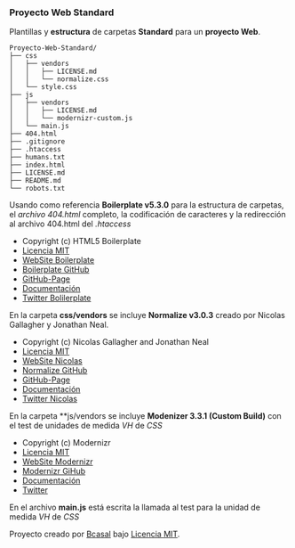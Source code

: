 ### Proyecto Web Standard

Plantillas y **estructura** de carpetas **Standard** para un
**proyecto Web**.

	Proyecto-Web-Standard/
	├── css
	│   ├── vendors
	│   │   ├── LICENSE.md
	│   │   └── normalize.css
	│   └── style.css
	├── js
	│   ├── vendors
	│   │   ├── LICENSE.md
	│   │   └── modernizr-custom.js
	│   └── main.js
	├── 404.html
	├── .gitignore
	├── .htaccess
	├── humans.txt
	├── index.html
	├── LICENSE.md
	├── README.md
	└── robots.txt

Usando como referencia **Boilerplate v5.3.0** para la estructura de carpetas,
el _archivo 404.html_ completo, la codificación de caracteres y la
redirección al archivo 404.html del _.htaccess_

  * Copyright (c) HTML5 Boilerplate
  * [Licencia MIT](https://github.com/h5bp/html5-boilerplate/blob/master/LICENSE.txt)
  * [WebSite Boilerplate](https://html5boilerplate.com/)
  * [Boilerplate GitHub](https://github.com/h5bp/html5-boilerplate)
  * [GitHub-Page](https://h5bp.github.io/)
  * [Documentación](https://github.com/h5bp/html5-boilerplate/blob/5.3.0/dist/doc/TOC.md)
  * [Twitter Bolilerplate](https://twitter.com/h5bp)
  
En la carpeta **css/vendors** se incluye **Normalize v3.0.3** creado por
Nicolas Gallagher y Jonathan Neal.

  * Copyright (c) Nicolas Gallagher and Jonathan Neal
  * [Licencia MIT](https://github.com/necolas/normalize.css/blob/master/LICENSE.md)
  * [WebSite Nicolas](http://nicolasgallagher.com/)
  * [Normalize GitHub](https://github.com/necolas/normalize.css/)
  * [GitHub-Page](http://necolas.github.io/normalize.css/)
  * [Documentación](http://nicolasgallagher.com/about-normalize-css/)
  * [Twitter Nicolas](https://twitter.com/necolas)
  
En la carpeta **js/vendors se incluye **Modenizer 3.3.1 (Custom Build)**
con el test de unidades de medida _VH_ de _CSS_

 * Copyright (c) Modernizr
 * [Licencia MIT](https://opensource.org/licenses/MIT)
 * [WebSite Modernizr](https://modernizr.com/)
 * [Modernizr GiHub](https://github.com/Modernizr/Modernizr)
 * [Documentación](https://modernizr.com/docs)
 * [Twitter](https://twitter.com/modernizr)

En el archivo **main.js** está escrita la llamada al test para la unidad
de medida _VH_ de _CSS_

Proyecto creado por [Bcasal](http://bcasal.es)
bajo [Licencia MIT](https://opensource.org/licenses/MIT).
